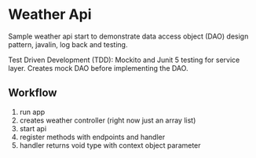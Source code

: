 # Weather Api

Sample weather api start to demonstrate data access object (DAO) design pattern, javalin, log back and testing.

Test Driven Development (TDD): Mockito and Junit 5 testing for service layer. Creates mock DAO before implementing the DAO.

## Workflow

1. run app
2. creates weather controller (right now just an array list)
3. start api
4. register methods with endpoints and handler
5. handler returns void type with context object parameter
